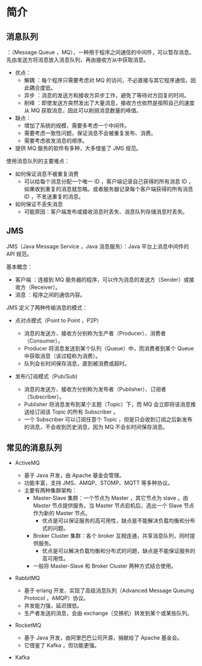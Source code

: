 # 简介

## 消息队列

：（Message Queue ，MQ），一种用于程序之间通信的中间件，可以暂存消息。先由发送方将消息放入消息队列，再由接收方从中获取消息。
- 优点：
  - 解耦    ：每个程序只需要考虑对 MQ 的访问，不必直接与其它程序通信，因此耦合度低。
  - 异步    ：消息的发送方和接收方异步工作，避免了等待对方回复的时间。
  - 削峰    ：即使发送方突然发出了大量消息，接收方也依然是按照自己的速度从 MQ 获取消息，因此可以削弱消息数量的峰值。
- 缺点：
  - 增加了系统的规模，需要多考虑一个中间件。
  - 需要考虑一致性问题，保证消息不会被重复发布、消费。
  - 需要考虑收发消息的顺序。
- 提供 MQ 服务的软件有多种，大多借鉴了 JMS 规范。

使用消息队列的主要难点：
- 如何保证消息不被重复消费
  - 可以给每个消息分配一个唯一 ID ，客户端记录自己获得的所有消息 ID ，如果收到重复的消息就忽略。或者服务器记录每个客户端获得的所有消息 ID ，不发送重复的消息。
- 如何保证不丢失消息
  - 可能原因：客户端发布或接收消息时丢失、消息队列存储消息时丢失。

## JMS

JMS（Java Message Service ，Java 消息服务）：Java 平台上消息中间件的 API 规范。

基本概念：
- 客户端          ：连接到 MQ 服务器的程序，可以作为消息的发送方（Sender）或接收方（Receiver）。
- 消息            ：程序之间的通信内容。

JMS 定义了两种传输消息的模式：
- 点对点模式（Point to Point ，P2P）
  - 消息的发送方、接收方分别称为生产者（Producer）、消费者（Consumer）。
  - Producer 将消息发送到某个队列（Queue）中，而消费者到某个 Queue 中获取消息（该过程称为消费）。
  - 队列会长时间保存消息，直到被消费或超时。

- 发布/订阅模式（Pub/Sub)
  - 消息的发送方、接收方分别称为发布者（Publisher）、订阅者（Subscriber）。
  - Publisher 将消息发布到某个主题（Topic）下，而 MQ 会立即将该消息推送给订阅该 Topic 的所有 Subscriber 。
  - 一个 Subscriber 可以订阅任意个 Topic ，但是只会收到订阅之后新发布的消息，不会收到历史消息，因为 MQ 不会长时间保存消息。

## 常见的消息队列

- ActiveMQ
  - 基于 Java 开发，由 Apache 基金会管理。
  - 功能丰富，支持 JMS、AMQP、STOMP、MQTT 等多种协议。
  - 主要有两种集群架构：
    - Master-Slave 集群：一个节点为 Master ，其它节点为 slave 。由 Master 节点提供服务。当 Master 节点宕机后，选出一个 Slave 节点作为新的 Master 节点。
      - 优点是可以保证服务的高可用性，缺点是不能解决负载均衡和分布式的问题。
    - Broker Cluster 集群：各个 broker 互相连通，共享消息队列，同时提供服务。
      - 优点是可以解决负载均衡和分布式的问题，缺点是不能保证服务的高可用性。
    - 一般将 Master-Slave 和 Broker Cluster 两种方式结合使用。

- RabbitMQ
  - 基于 erlang 开发，实现了高级消息队列（Advanced Message Queuing Protocol ，AMQP）协议。
  - 并发能力强，延迟很低。
  - 生产者发送的消息，会由 exchange（交换机）转发到某个或某些队列。

- RocketMQ
  - 基于 Java 开发，由阿里巴巴公司开源，捐献给了 Apache 基金会。
  - 它借鉴了 Kafka ，但功能更强。

- Kafka
